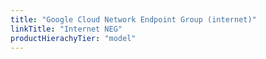 ```yaml
---
title: "Google Cloud Network Endpoint Group (internet)"
linkTitle: "Internet NEG"
productHierachyTier: "model"
---
```

